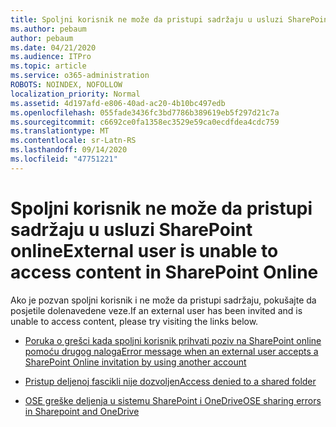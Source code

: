 ```yaml
---
title: Spoljni korisnik ne može da pristupi sadržaju u usluzi SharePoint online
ms.author: pebaum
author: pebaum
ms.date: 04/21/2020
ms.audience: ITPro
ms.topic: article
ms.service: o365-administration
ROBOTS: NOINDEX, NOFOLLOW
localization_priority: Normal
ms.assetid: 4d197afd-e806-40ad-ac20-4b10bc497edb
ms.openlocfilehash: 055fade3436fc3bd7786b389619eb5f297d21c7a
ms.sourcegitcommit: c6692ce0fa1358ec3529e59ca0ecdfdea4cdc759
ms.translationtype: MT
ms.contentlocale: sr-Latn-RS
ms.lasthandoff: 09/14/2020
ms.locfileid: "47751221"
---
```

# <a name="external-user-is-unable-to-access-content-in-sharepoint-online"></a><span data-ttu-id="a5766-102">Spoljni korisnik ne može da pristupi sadržaju u usluzi SharePoint online</span><span class="sxs-lookup"><span data-stu-id="a5766-102">External user is unable to access content in SharePoint Online</span></span>

<span data-ttu-id="a5766-103">Ako je pozvan spoljni korisnik i ne može da pristupi sadržaju, pokušajte da posjetile dolenavedene veze.</span><span class="sxs-lookup"><span data-stu-id="a5766-103">If an external user has been invited and is unable to access content, please try visiting the links below.</span></span>

- [<span data-ttu-id="a5766-104">Poruka o grešci kada spoljni korisnik prihvati poziv na SharePoint online pomoću drugog naloga</span><span class="sxs-lookup"><span data-stu-id="a5766-104">Error message when an external user accepts a SharePoint Online invitation by using another account</span></span>](https://docs.microsoft.com/sharepoint/support/sharing-and-permissions/error-when-external-user-accepts-an-invitation-by-using-another-account)

- [<span data-ttu-id="a5766-105">Pristup deljenoj fascikli nije dozvoljen</span><span class="sxs-lookup"><span data-stu-id="a5766-105">Access denied to a shared folder</span></span>](https://docs.microsoft.com/sharepoint/support/sharing-and-permissions/cannot-access-shared-folder)

- [<span data-ttu-id="a5766-106">OSE greške deljenja u sistemu SharePoint i OneDrive</span><span class="sxs-lookup"><span data-stu-id="a5766-106">OSE sharing errors in Sharepoint and OneDrive</span></span>](https://docs.microsoft.com/sharepoint/sharepoint-onedrive-error-message)

